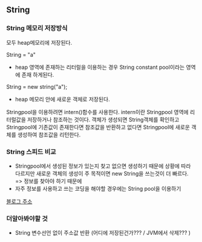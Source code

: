 ## String

### String 메모리 저장방식
모두 heap메모리에 저장된다.

String = "a"
- heap 영역에 존재하는 리터럴을 이용하는 경우
String constant pool이라는 영역에 존재
  하게된다.

String = new string("a");
- heap 메모리 안에 새로운 객체로 저장된다.

Stringpool을 이용하려면 intern()함수를 사용한다.
intern이란 Stringpool 영역에 리터럴값을 저장하거나 참조하는 것이다.
객체가 생성되면 String객체를 확인하고 Stringpool에 기존값이
존재한다면 참조값을 반환하고 없다면 Stringpool에
새로운 객체를 생성하여 참조값을 리턴한다.

### String 스피드 비교
- Stringpool에서 생성된 정보가 있는지 찾고 없으면 생성하기 때문에 상황에 따라 다르지만
새로운 객체의 생성이 주 목적이면 new String을 쓰는것이 더 빠르다. => 정보를 찾아야 하기 때문에
- 자주 정보를 사용하고 쓰는 코딩을 해야할 경우에는 String pool을 이용하기

[블로그 주소](https://jsb-diary0011.tistory.com/62)



### 더알아봐야할 것
- String 변수선언 없이 주소값 반환 (어디에 저장된건가??? / JVM에서 삭제??? )



